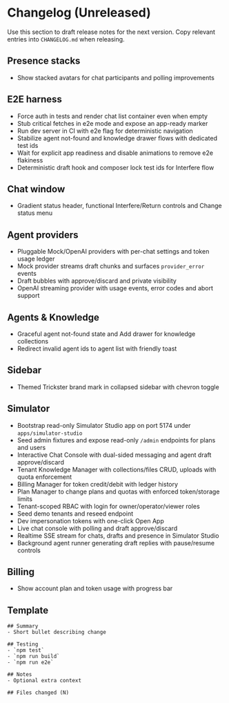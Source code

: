 # Changelog (Unreleased)

Use this section to draft release notes for the next version. Copy relevant entries into `CHANGELOG.md` when releasing.

## Presence stacks

- Show stacked avatars for chat participants and polling improvements

## E2E harness

- Force auth in tests and render chat list container even when empty
- Stub critical fetches in e2e mode and expose an app-ready marker
- Run dev server in CI with e2e flag for deterministic navigation
- Stabilize agent not-found and knowledge drawer flows with dedicated test ids
- Wait for explicit app readiness and disable animations to remove e2e flakiness
- Deterministic draft hook and composer lock test ids for Interfere flow

## Chat window

- Gradient status header, functional Interfere/Return controls and Change status menu

## Agent providers

- Pluggable Mock/OpenAI providers with per-chat settings and token usage ledger
- Mock provider streams draft chunks and surfaces `provider_error` events
- Draft bubbles with approve/discard and private visibility
- OpenAI streaming provider with usage events, error codes and abort support

## Agents & Knowledge

- Graceful agent not-found state and Add drawer for knowledge collections
- Redirect invalid agent ids to agent list with friendly toast

## Sidebar

- Themed Trickster brand mark in collapsed sidebar with chevron toggle

## Simulator

- Bootstrap read-only Simulator Studio app on port 5174 under `apps/simulator-studio`
- Seed admin fixtures and expose read-only `/admin` endpoints for plans and users
- Interactive Chat Console with dual-sided messaging and agent draft approve/discard
- Tenant Knowledge Manager with collections/files CRUD, uploads with quota enforcement
- Billing Manager for token credit/debit with ledger history
- Plan Manager to change plans and quotas with enforced token/storage limits
- Tenant-scoped RBAC with login for owner/operator/viewer roles
- Seed demo tenants and reseed endpoint
- Dev impersonation tokens with one-click Open App
- Live chat console with polling and draft approve/discard
- Realtime SSE stream for chats, drafts and presence in Simulator Studio
- Background agent runner generating draft replies with pause/resume controls

## Billing

- Show account plan and token usage with progress bar

## Template

```
## Summary
- Short bullet describing change

## Testing
- `npm test`
- `npm run build`
- `npm run e2e`

## Notes
- Optional extra context

## Files changed (N)
```
